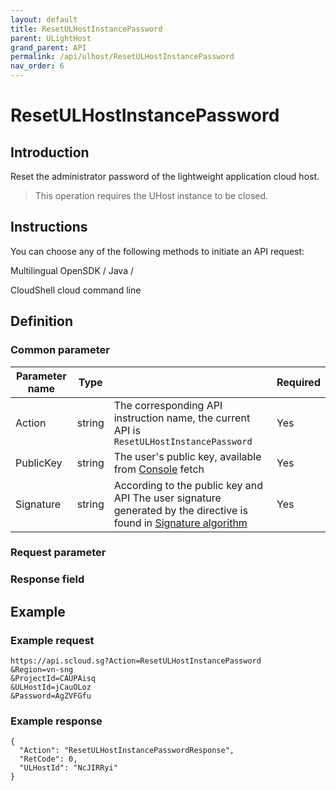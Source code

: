 ```yaml
---
layout: default
title: ResetULHostInstancePassword
parent: ULightHost
grand_parent: API
permalink: /api/ulhost/ResetULHostInstancePassword
nav_order: 6
---
```

# ResetULHostInstancePassword
## Introduction
Reset the administrator password of the lightweight application cloud host.

> This operation requires the UHost instance to be closed.

## Instructions
You can choose any of the following methods to initiate an API request:

Multilingual OpenSDK / Java /

CloudShell cloud command line

## Definition
### Common parameter

| Parameter name | Type |  | Required |
| --- | --- | --- | --- |
| Action | string | The corresponding API instruction name, the current API is `ResetULHostInstancePassword` | Yes |
| PublicKey | string | The user's public key, available from [Console](https://console.scloud.sg/uaccount/api_manage) fetch | Yes |
| Signature | string | According to the public key and API The user signature generated by the directive is found in [Signature algorithm](https://docs.scloud.sg/api/common/signature-algorithm) | Yes |

### Request parameter


### Response field 


## Example
### Example request
```
https://api.scloud.sg?Action=ResetULHostInstancePassword
&Region=vn-sng
&ProjectId=CAUPAisq
&ULHostId=jCauOLoz
&Password=AgZVFGfu

```
### Example response
```
{
  "Action": "ResetULHostInstancePasswordResponse",
  "RetCode": 0,
  "ULHostId": "NcJIRRyi"
}
```